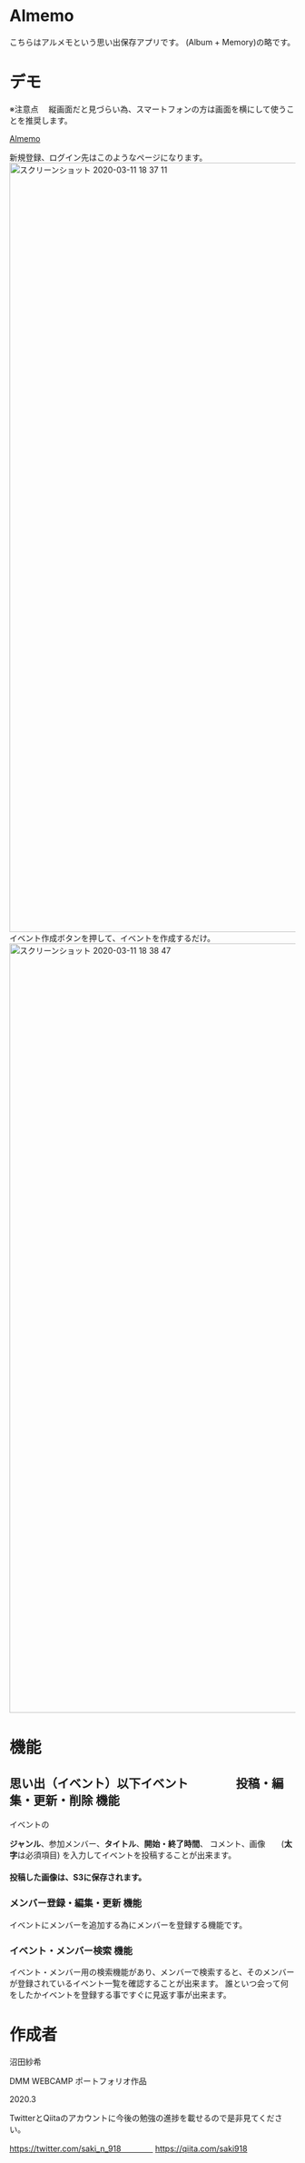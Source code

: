 # Almemo
  こちらはアルメモという思い出保存アプリです。
  (Album + Memory)の略です。
# デモ
※注意点
　縦画面だと見づらい為、スマートフォンの方は画面を横にして使うことを推奨します。

[Almemo](https://almemo.life/)

新規登録、ログイン先はこのようなページになります。
<img width="1355" alt="スクリーンショット 2020-03-11 18 37 11" src="https://user-images.githubusercontent.com/57306716/76417366-19821100-63e0-11ea-8877-22e831b6abed.png">
イベント作成ボタンを押して、イベントを作成するだけ。
<img width="1355" alt="スクリーンショット 2020-03-11 18 38 47" src="https://user-images.githubusercontent.com/57306716/76417374-1d159800-63e0-11ea-973d-80ee8a1d7c32.png">
# 機能

## **思い出（イベント）以下イベント　　　　投稿・編集・更新・削除  機能**
イベントの

**ジャンル**、参加メンバー、**タイトル**、**開始・終了時間**、
コメント、画像　　(**太字**は必須項目)
を入力してイベントを投稿することが出来ます。

#### **投稿した画像は、S3に保存されます。**

### **メンバー登録・編集・更新  機能**
イベントにメンバーを追加する為にメンバーを登録する機能です。
### **イベント・メンバー検索 機能**
イベント・メンバー用の検索機能があり、メンバーで検索すると、そのメンバーが登録されているイベント一覧を確認することが出来ます。
誰といつ会って何をしたかイベントを登録する事ですぐに見返す事が出来ます。
# 作成者
沼田紗希

DMM WEBCAMP ポートフォリオ作品

2020.3

TwitterとQiitaのアカウントに今後の勉強の進捗を載せるので是非見てください。

https://twitter.com/saki_n_918　　　　
https://qiita.com/saki918